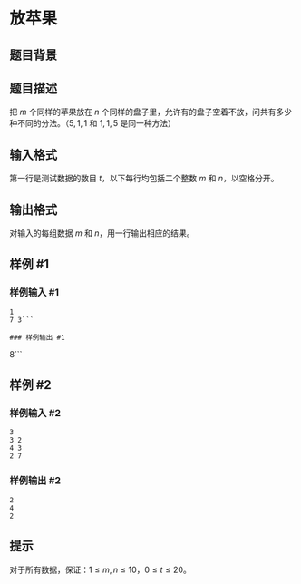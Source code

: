 # 放苹果

## 题目背景



## 题目描述

把 $m$ 个同样的苹果放在 $n$ 个同样的盘子里，允许有的盘子空着不放，问共有多少种不同的分法。（$5,1,1$ 和 $1,1,5$ 是同一种方法）


## 输入格式

第一行是测试数据的数目 $t$，以下每行均包括二个整数 $m$ 和 $n$，以空格分开。

## 输出格式

对输入的每组数据 $m$ 和 $n$，用一行输出相应的结果。


## 样例 #1

### 样例输入 #1
```
1
7 3```

### 样例输出 #1

```
8```

## 样例 #2

### 样例输入 #2
```
3
3 2
4 3
2 7
```

### 样例输出 #2

```
2
4
2
```

## 提示

对于所有数据，保证：$1\leq m,n\leq 10$，$0 \leq t \leq 20$。
